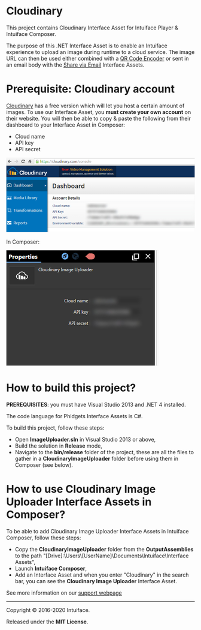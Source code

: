# Cloudinary

This project contains Cloudinary Interface Asset for Intuiface Player & Intuiface Composer.

The purpose of this .NET Interface Asset is to enable an Intuiface experience to upload an image during runtime to a cloud service. The image URL can then be used either combined with a [QR Code Encoder](https://support.intuiface.com/hc/en-us/articles/360007179832-Interface-Asset-QR-Code) or sent in an email body with the [Share via Email](https://support.intuiface.com/hc/en-us/articles/360007430911-Interface-Asset-Share-via-Email) Interface Assets. 

# Prerequisite: Cloudinary account

[Cloudinary](http://cloudinary.com/) has a free version which will let you host a certain amount of images. To use our Interface Asset, you **must create your own account** on their website. You will then be able to copy & paste the following from their dashboard to your Interface Asset in Composer: 

* Cloud name
* API key
* API secret

![Cloudinary Dashboard](Resources/cloudinary-dashboard.jpg)

In Composer: 

![Cloudinary IA Properties](Resources/Cloudinary-IA-properties.jpg)


# How to build this project?

**PREREQUISITES**: you must have Visual Studio 2013 and .NET 4 installed.

The code language for Phidgets Interface Assets is C#.

To build this project, follow these steps:

* Open **ImageUploader.sln** in Visual Studio 2013 or above,
* Build the solution in **Release** mode,
* Navigate to the **bin/release** folder of the project, these are all the files to gather in a **CloudinaryImageUploader** folder before using them in Composer (see below). 

# How to use Cloudinary Image Uploader Interface Assets in Composer?

To be able to add Cloudinary Image Uploader Interface Assets in Intuiface Composer, follow these steps: 

* Copy the **CloudinaryImageUploader** folder from the **OutputAssemblies** to the path "[Drive]:\Users\\[UserName]\Documents\Intuiface\Interface Assets",
* Launch **Intuiface Composer**,
* Add an Interface Asset and when you enter "Cloudinary" in the search bar, you can see the **Cloudinary Image Uploader** Interface Asset.



See more information on our [support webpage](https://support.intuiface.com/hc/en-us/articles/360007430751-Upload-an-image-to-Cloudinary)

-----

Copyright &copy; 2016-2020 Intuiface.

Released under the **MIT License**.
